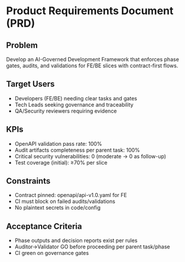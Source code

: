 # Product Requirements Document (PRD)

## Problem
Develop an AI-Governed Development Framework that enforces phase gates, audits, and validations for FE/BE slices with contract-first flows.

## Target Users
- Developers (FE/BE) needing clear tasks and gates
- Tech Leads seeking governance and traceability
- QA/Security reviewers requiring evidence

## KPIs
- OpenAPI validation pass rate: 100%
- Audit artifacts completeness per parent task: 100%
- Critical security vulnerabilities: 0 (moderate → 0 as follow-up)
- Test coverage (initial): ≥70% per slice

## Constraints
- Contract pinned: openapi/api-v1.0.yaml for FE
- CI must block on failed audits/validations
- No plaintext secrets in code/config

## Acceptance Criteria
- Phase outputs and decision reports exist per rules
- Auditor→Validator GO before proceeding per parent task/phase
- CI green on governance gates
